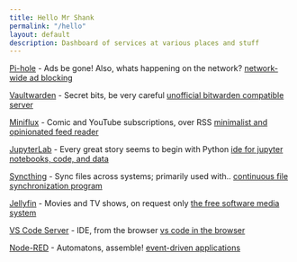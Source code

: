 ```yaml
---
title: Hello Mr Shank
permalink: "/hello"
layout: default
description: Dashboard of services at various places and stuff
---
```


[Pi-hole](https://pi.knhash.in/admin) - Ads be gone! Also, whats happening on the network?
<span class="marginnote">[network-wide ad blocking](https://pi-hole.net/)</span>

[Vaultwarden](https://vault.knhash.in) - Secret bits, be very careful
<span class="marginnote">[unofficial bitwarden compatible server](https://github.com/dani-garcia/vaultwarden)</span>

[Miniflux](https://rss.knhash.in) - Comic and YouTube subscriptions, over RSS
<span class="marginnote">[minimalist and opinionated feed reader](https://miniflux.app/)</span>

[JupyterLab](https://jupyter.knhash.in) - Every great story seems to begin with Python 
<span class="marginnote">[ide for jupyter notebooks, code, and data](https://jupyter.org/)</span>

[Syncthing](https://sync.knhash.in) - Sync files across systems; primarily used with..
<span class="marginnote">[continuous file synchronization program](https://syncthing.net/)</span>

[Jellyfin](https://jellyfin.knhash.in) - Movies and TV shows, on request only
<span class="marginnote">[the free software media system](https://jellyfin.org/)</span>

[VS Code Server](https://code.knhash.in) - IDE, from the browser
<span class="marginnote">[vs code in the browser](https://github.com/cdr/code-server/)</span>

[Node-RED](https://nodered.knhash.in) - Automatons, assemble!
<span class="marginnote">[event-driven applications](https://nodered.org/)</span>
